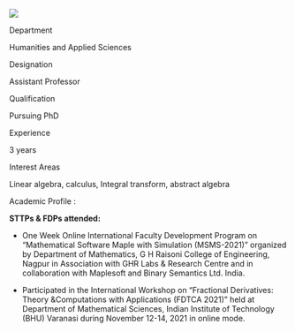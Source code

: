 [![](/sites/default/files/styles/faculty_images/public/2023-03/Ranjeet%20Singh.jpg?itok=ycW99QIW)](/sites/default/files/2023-03/Ranjeet%20Singh.jpg)

Department

Humanities and Applied Sciences

Designation

Assistant Professor

Qualification

Pursuing PhD

Experience

3 years

Interest Areas

Linear algebra, calculus, Integral transform, abstract algebra

Academic Profile :

**STTPs & FDPs attended:**

* One Week Online International Faculty Development Program on “Mathematical Software Maple with Simulation (MSMS-2021)” organized by Department of Mathematics, G H Raisoni College of Engineering, Nagpur in Association with GHR Labs & Research Centre and in collaboration with Maplesoft and Binary Semantics Ltd. India.

* Participated in the International Workshop on “Fractional Derivatives: Theory &Computations with Applications (FDTCA 2021)” held at Department of Mathematical Sciences, Indian Institute of Technology (BHU) Varanasi during November 12-14, 2021 in online mode.